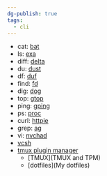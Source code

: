 ```yaml
---
dg-publish: true
tags:
  - cli
---
```


* cat: [bat](https://github.com/sharkdp/bat)
* ls: [exa ](https://github.com/ogham/exa)
* diff: [delta](https://dandavison.github.io/delta/usage.html)
* du: [dust](https://github.com/bootandy/dust)
* df: [duf](https://github.com/muesli/duf)
* find: [fd](https://github.com/sharkdp/fd)
* dig: [dog](https://github.com/ogham/dog)
* top: [gtop](https://github.com/aksakalli/gtop)
* ping: [gping](https://github.com/orf/gping)
* ps: [proc](https://github.com/dalance/procs)
* curl: [httpie](https://github.com/httpie/httpie)
* grep: [ag](https://github.com/ggreer/the_silver_searcher)
* vi: [nvchad](https://nvchad.com/)
* [vcsh](https://github.com/RichiH/vcsh)
* [tmux plugin manager](https://github.com/tmux-plugins/tpm)
  * [TMUX](TMUX and TPM)
  * [dotfiles](My dotfiles)
